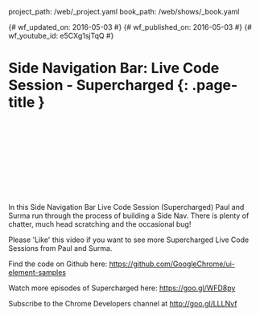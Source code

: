 project_path: /web/_project.yaml
book_path: /web/shows/_book.yaml

{# wf_updated_on: 2016-05-03 #}
{# wf_published_on: 2016-05-03 #}
{# wf_youtube_id: e5CXg1sjTqQ #}

# Side Navigation Bar: Live Code Session - Supercharged {: .page-title }


<div class="video-wrapper">
  <iframe class="devsite-embedded-youtube-video" data-video-id="e5CXg1sjTqQ"
          data-autohide="1" data-showinfo="0" frameborder="0" allowfullscreen>
  </iframe>
</div>


In this Side Navigation Bar Live Code Session (Supercharged) Paul and Surma run through the process of building a Side Nav. There is plenty of chatter, much head scratching and the occasional bug! 

Please 'Like' this video if you want to see more Supercharged Live Code Sessions from Paul and Surma. 

Find the code on Github here: https://github.com/GoogleChrome/ui-element-samples

Watch more episodes of Supercharged here: https://goo.gl/WFD8py

Subscribe to the Chrome Developers channel at http://goo.gl/LLLNvf
